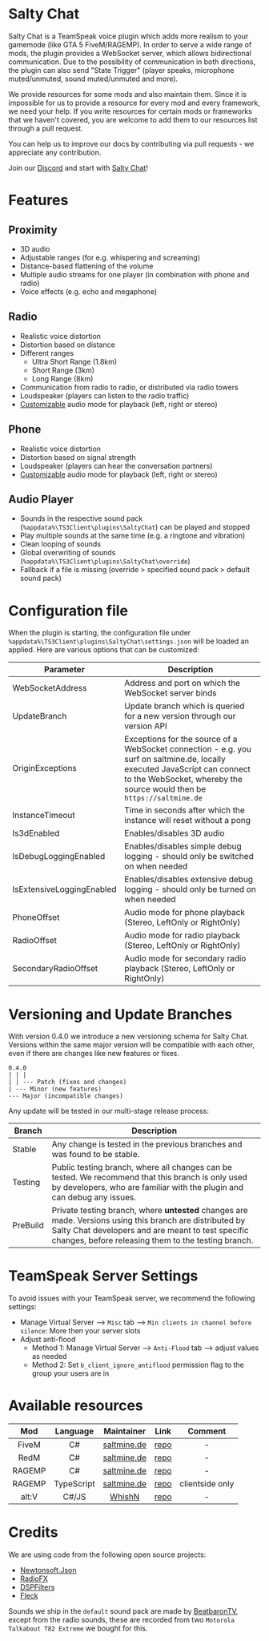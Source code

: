 # Salty Chat
Salty Chat is a TeamSpeak voice plugin which adds more realism to your gamemode (like GTA 5 FiveM/RAGEMP).
In order to serve a wide range of mods, the plugin provides a WebSocket server, which allows bidirectional communication.
Due to the possibility of communication in both directions, the plugin can also send "State Trigger" (player speaks, microphone muted/unmuted, sound muted/unmuted and more).

We provide resources for some mods and also maintain them.
Since it is impossible for us to provide a resource for every mod and every framework, we need your help.
If you write resources for certain mods or frameworks that we haven't covered, you are welcome to add them to our resources list through a pull request.

You can help us to improve our docs by contributing via pull requests - we appreciate any contribution.

Join our [Discord](https://discord.gg/MBCnqSf) and start with [Salty Chat](https://www.saltmine.de/)!

# Features
## Proximity
* 3D audio
* Adjustable ranges (for e.g. whispering and screaming)
* Distance-based flattening of the volume
* Multiple audio streams for one player (in combination with phone and radio)
* Voice effects (e.g. echo and megaphone)

## Radio
* Realistic voice distortion
* Distortion based on distance
* Different ranges
   * Ultra Short Range (1.8km)
   * Short Range (3km)
   * Long Range (8km)
* Communication from radio to radio, or distributed via radio towers
* Loudspeaker (players can listen to the radio traffic)
* [Customizable](/readme.md#configuration-file) audio mode for playback (left, right or stereo)

## Phone
* Realistic voice distortion
* Distortion based on signal strength
* Loudspeaker (players can hear the conversation partners)
* [Customizable](/readme.md#configuration-file) audio mode for playback (left, right or stereo)

## Audio Player
* Sounds in the respective sound pack (`%appdata%\TS3Client\plugins\SaltyChat`) can be played and stopped
* Play multiple sounds at the same time (e.g. a ringtone and vibration)
* Clean looping of sounds
* Global overwriting of sounds (`%appdata%\TS3Client\plugins\SaltyChat\override`)
* Fallback if a file is missing (override > specified sound pack > default sound pack)

# Configuration file
When the plugin is starting, the configuration file under `%appdata%\TS3Client\plugins\SaltyChat\settings.json` will be loaded an applied.
Here are various options that can be customized:

Parameter | Description
------------ | -------------
WebSocketAddress | Address and port on which the WebSocket server binds
UpdateBranch | Update branch which is queried for a new version through our version API
OriginExceptions | Exceptions for the source of a WebSocket connection - e.g. you surf on saltmine.de, locally executed JavaScript can connect to the WebSocket, whereby the source would then be `https://saltmine.de`
InstanceTimeout | Time in seconds after which the instance will reset without a pong
Is3dEnabled | Enables/disables 3D audio
IsDebugLoggingEnabled | Enables/disables simple debug logging - should only be switched on when needed
IsExtensiveLoggingEnabled | Enables/disables extensive debug logging - should only be turned on when needed
PhoneOffset | Audio mode for phone playback (Stereo, LeftOnly or RightOnly)
RadioOffset | Audio mode for radio playback (Stereo, LeftOnly or RightOnly)
SecondaryRadioOffset | Audio mode for secondary radio playback (Stereo, LeftOnly or RightOnly)

# Versioning and Update Branches
With version 0.4.0 we introduce a new versioning schema for Salty Chat.  
Versions within the same major version will be compatible with each other, even if there are changes like new features or fixes.

```
0.4.0
| | |
| | --- Patch (fixes and changes)
| --- Minor (new features)
--- Major (incompatible changes)
```

Any update will be tested in our multi-stage release process:

Branch | Description
------------ | -------------
Stable | Any change is tested in the previous branches and was found to be stable.
Testing | Public testing branch, where all changes can be tested. We recommend that this branch is only used by developers, who are familiar with the plugin and can debug any issues.
PreBuild | Private testing branch, where **untested** changes are made. Versions using this branch are distributed by Salty Chat developers and are meant to test specific changes, before releasing them to the testing branch.

# TeamSpeak Server Settings
To avoid issues with your TeamSpeak server, we recommend the following settings:
* Manage Virtual Server --> `Misc` tab --> `Min clients in channel before silence`: More then your server slots
* Adjust anti-flood
   * Method 1: Manage Virtual Server --> `Anti-Flood` tab --> adjust values as needed
   * Method 2: Set `b_client_ignore_antiflood` permission flag to the group your users are in

# Available resources
Mod | Language | Maintainer | Link | Comment |
|     :---:      |     :---:      |     :---:      |     :---:      |     :---:      |
FiveM | C# | [saltmine.de](https://github.com/saltminede) | [repo](https://github.com/saltminede/saltychat-fivem) | - |
RedM | C# | [saltmine.de](https://github.com/saltminede) | [repo](https://github.com/saltminede/saltychat-redm) | - |
RAGEMP | C# | [saltmine.de](https://github.com/saltminede) | [repo](https://github.com/saltminede/saltychat-ragemp) | - |
RAGEMP | TypeScript | [saltmine.de](https://github.com/saltminede) | [repo](https://github.com/saltminede/saltychat-ragemp-js) | clientside only |
alt:V | C#/JS | [WhishN](https://github.com/WhishN) | [repo](https://github.com/WhishN/saltychat-altV) | - |

# Credits
We are using code from the following open source projects:
* [Newtonsoft.Json](https://github.com/JamesNK/Newtonsoft.Json)
* [RadioFX](https://github.com/thorwe/teamspeak-plugin-radiofx)
* [DSPFilters](https://github.com/vinniefalco/DSPFilters)
* [Fleck](https://github.com/statianzo/Fleck)

Sounds we ship in the `default` sound pack are made by [BeatbaronTV](https://twitter.com/BeatbaronTV), except from the radio sounds, these are recorded from two `Motorola Talkabout T82 Extreme` we bought for this.
